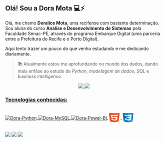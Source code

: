## Olá! Sou a Dora Mota 💻⚡

Olá, me chamo **Doralice Mota**, uma recifense com bastante determinação. Sou aluna do curso **Análise e Desenvolvimento de Sistemas** pela Faculdade Senac-PE, através do programa Embarque Digital (uma parceria entre a Prefeitura do Recife e o Porto Digital).

Aqui tento trazer um pouco do que venho estudando e me dedicando diariamente.

> 📚 Atualmente estou me aprofundando no mundo dos dados, dando mais enfâse ao estudo de *Python*, *modelagem de dados*, *SQL* e *business intelligence*.

<div align="center">
  <a href="https://github.com/doramota">
  <img height="180em" src="https://github-readme-stats.vercel.app/api?username=doramota&show_icons=true&theme=synthwave&include_all_commits=true&count_private=true"/>
  <img height="180em" src="https://github-readme-stats.vercel.app/api/top-langs/?username=doramota&layout=compact&langs_count=7&theme=synthwave"/>
</div>

### Tecnologias conhecidas:

<div style="display: inline_block"><br>
  <img align="center" alt="Dora-Python" height="30" width="40" src="https://cdn.jsdelivr.net/gh/devicons/devicon/icons/python/python-original.svg">
  <img align="center" alt="Dora-MySQL" height="30" width="40" src="https://cdn.jsdelivr.net/gh/devicons/devicon/icons/mysql/mysql-original.svg">
  <img align="center" alt="Dora-Power-BI" height="40" width="40" src="https://img.icons8.com/fluency/48/power-bi-2021.png">
  
  <img align="center" alt="Dora-HTML" height="30" width="40" src="https://raw.githubusercontent.com/devicons/devicon/master/icons/html5/html5-original.svg">
  <img align="center" alt="Dora-CSS" height="30" width="40" src="https://raw.githubusercontent.com/devicons/devicon/master/icons/css3/css3-original.svg">
<!--   <img align="center" alt="Dora-Js" height="30" width="40" src="https://raw.githubusercontent.com/devicons/devicon/master/icons/javascript/javascript-plain.svg"> -->
<!--   <img align="center" alt="Dora-Jupyter" height="30" width="40" src="https://cdn.jsdelivr.net/gh/devicons/devicon/icons/jupyter/jupyter-original-wordmark.svg"> -->
<!--   <img align="center" alt="Dora-Postgre" height="30" width="40" src="https://cdn.jsdelivr.net/gh/devicons/devicon/icons/postgresql/postgresql-original.svg"> -->
<!--   <img align="center" alt="Dora-Java" height="30" width="40" src="https://cdn.jsdelivr.net/gh/devicons/devicon/icons/java/java-original.svg"> -->
<!--   <img align="center" alt="Dora-C#" height="30" width="40" src="https://cdn.jsdelivr.net/gh/devicons/devicon/icons/csharp/csharp-original.svg"> -->
</div>
  
  ##
<div> 
  <a href = "mailto:doramota911@gmail.com"><img src="https://img.shields.io/badge/-Gmail-%23333?style=for-the-badge&logo=gmail&logoColor=white" target="_blank"></a>
    <a href="https://www.instagram.com/doralice.mota_/" target="_blank"><img src="https://img.shields.io/badge/-Instagram-%23E4405F?style=for-the-badge&logo=instagram&logoColor=white" target="_blank"></a>
  <a href="https://www.linkedin.com/in/doralice-mota-b02404237/" target="_blank"><img src="https://img.shields.io/badge/-LinkedIn-%230077B5?style=for-the-badge&logo=linkedin&logoColor=white" target="_blank"></a>

</div>
